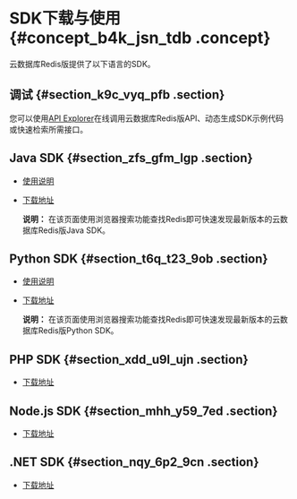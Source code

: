 # SDK下载与使用 {#concept_b4k_jsn_tdb .concept}

云数据库Redis版提供了以下语言的SDK。

## 调试 {#section_k9c_vyq_pfb .section}

您可以使用[API Explorer](https://api.aliyun.com/#/?product=R-kvstore)在线调用云数据库Redis版API、动态生成SDK示例代码或快速检索所需接口。

## Java SDK {#section_zfs_gfm_lgp .section}

-   [使用说明](https://help.aliyun.com/document_detail/66496.html)
-   [下载地址](https://developer.aliyun.com/tools/sdk#/java) 

    **说明：** 在该页面使用浏览器搜索功能查找Redis即可快速发现最新版本的云数据库Redis版Java SDK。


## Python SDK {#section_t6q_t23_9ob .section}

-   [使用说明](https://help.aliyun.com/document_detail/53090.html)
-   [下载地址](https://developer.aliyun.com/tools/sdk#/python) 

    **说明：** 在该页面使用浏览器搜索功能查找Redis即可快速发现最新版本的云数据库Redis版Python SDK。


## PHP SDK {#section_xdd_u9l_ujn .section}

-   [下载地址](http://docs-aliyun.cn-hangzhou.oss.aliyun-inc.com/assets/attach/61144/cn_zh/1509352284123/aliyun-php-sdk-r-kvstore%20%281%29.zip)

## Node.js SDK {#section_mhh_y59_7ed .section}

-   [下载地址](http://docs-aliyun.cn-hangzhou.oss.aliyun-inc.com/assets/attach/61144/cn_zh/1509352319659/aliyun-nodejs-sdk-r-kvstore.zip)

## .NET SDK {#section_nqy_6p2_9cn .section}

-   [下载地址](http://docs-aliyun.cn-hangzhou.oss.aliyun-inc.com/assets/attach/61144/cn_zh/1509352351904/aliyun-net-sdk-r-kvstore.zip)


